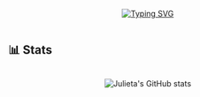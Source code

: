  <div style="width: 100%; display: grid; place-items: center;">

[![Typing SVG](https://readme-typing-svg.demolab.com?font=Rubik+Glitch&size=40&pause=1000&color=3C72FF&center=true&vCenter=true&width=435&lines=Julieta+Melina)](https://git.io/typing-svg)

</div>


## 📊 Stats

<div style="width: 100%; display: grid; place-items: center;">

![Julieta's GitHub stats](https://github-readme-stats.vercel.app/api/top-langs/?username=julietanilem&langs_count=20&theme=chartreuse-dark&layout=donut)

</div>